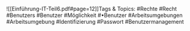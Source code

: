 
![[Einführung-IT-Teil6.pdf#page=12]]Tags & Topics:
   #Rechte
   #Recht
   #Benutzers
   #Benutzer
   #Möglichkeit
   #•Benutzer
   #Arbeitsumgebungen
   #Arbeitsumgebung
   #Identifizierung
   #Passwort
   #Benutzermanagement